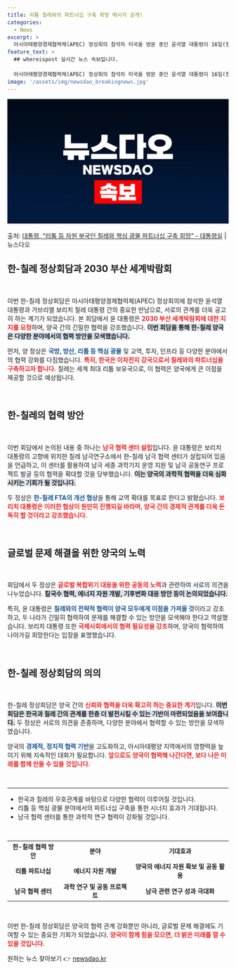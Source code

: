 ```yaml
---
title: 리튬 칠레와의 파트너십 구축 희망 메시지 공개!
categories:
  - News
excerpt: >
  아시아태평양경제협력체(APEC) 정상회의 참석차 미국을 방문 중인 윤석열 대통령이 16일(현지시간) 미국 샌…
feature_text: >
  ## whereispost 실시간 뉴스 속보입니다.

  아시아태평양경제협력체(APEC) 정상회의 참석차 미국을 방문 중인 윤석열 대통령이 16일(현지시간) 미국 샌…
image: '/assets/img/newsdao_breakingnews.jpg'
---
```


![뉴스다오 속보](/assets/img/newsdao_breakingnews.jpg)

<p>출처: <a href="https://newsdao.kr/2569" rel="dofollow">대통령, “리튬 등 자원 부국인 칠레와 핵심 광물 파트너십 구축 희망”  - 대통령실</a> | 뉴스다오</p>

<h2 data-ke-size="size26">한-칠레 정상회담과 2030 부산 세계박람회</h2>

<p data-ke-size="size16">&nbsp;</p>

이번 한-칠레 정상회담은 아시아태평양경제협력체(APEC) 정상회의에 참석한 윤석열 대통령과 가브리엘 보리치 칠레 대통령 간의 중요한 만남으로, 서로의 관계를 더욱 공고히 하는 계기가 되었습니다. 본 회담에서 윤 대통령은 <b><span style="color: #ee2323;">2030 부산 세계박람회에 대한 지지를 요청</span></b>하며, 양국 간의 긴밀한 협력을 강조했습니다. <b><span style="background-color: #21538527;">이번 회담을 통해 한-칠레 양국은 다양한 분야에서의 협력 방안을 모색했습니다.</span></b> 

먼저, 양 정상은 <b><span style="color: #1a5490;">국방, 방산, 리튬 등 핵심 광물</span></b> 및 교역, 투자, 인프라 등 다양한 분야에서의 협력 강화를 다짐했습니다. <b><span style="color: #ee2323;">특히, 한국은 이차전지 강국으로서 칠레와의 파트너십을 구축하고자 합니다.</span></b> 칠레는 세계 최대 리튬 보유국으로, 이 협력은 양국에게 큰 이점을 제공할 것으로 예상됩니다.

<p data-ke-size="size16">&nbsp;</p>

<h2 data-ke-size="size26">한-칠레의 협력 방안</h2>

<p data-ke-size="size16">&nbsp;</p>

이번 회담에서 논의된 내용 중 하나는 <b><span style="color: #ee2323;">남극 협력 센터 설립</span></b>입니다. 윤 대통령은 보리치 대통령의 고향에 위치한 칠레 남극연구소에서 한-칠레 남극 협력 센터가 설립되어 있음을 언급하고, 이 센터를 활용하여 남극 세종 과학기지 운영 지원 및 남극 공동연구 프로젝트 발굴 등의 협력을 확대할 것을 당부했습니다. <b><span style="background-color: #21538527;">이는 양국의 과학적 협력을 더욱 심화시키는 기회가 될 것입니다.</span></b>

두 정상은 <b><span style="color: #1a5490;">한-칠레 FTA의 개선 협상</span></b>을 통해 교역 확대를 목표로 한다고 밝혔습니다. <b><span style="color: #ee2323;">보리치 대통령은 이러한 협상이 원만히 진행되길 바라며, 양국 간의 경제적 관계를 더욱 돈독히 할 것이라고 강조했습니다.</span></b>

<p data-ke-size="size16">&nbsp;</p>

<h2 data-ke-size="size26">글로벌 문제 해결을 위한 양국의 노력</h2>

<p data-ke-size="size16">&nbsp;</p>

회담에서 두 정상은 <b><span style="color: #ee2323;">글로벌 복합위기 대응을 위한 공동의 노력</span></b>과 관련하여 서로의 의견을 나누었습니다. <b><span style="background-color: #21538527;">칼국수 협력, 에너지 자원 개발, 기후변화 대응 방안 등이 논의되었습니다.</span></b>

특히, 윤 대통령은 <b><span style="color: #1a5490;">칠레와의 전략적 협력이 양국 모두에게 이점을 가져올 것</span></b>이라고 강조하고, 두 나라가 긴밀히 협력하여 문제를 해결할 수 있는 방안을 모색해야 한다고 역설했습니다. 보리치 대통령 또한 <b><span style="color: #ee2323;">국제사회에서의 협력 필요성을 강조</span></b>하며, 양국이 협력하여 나아가길 희망한다는 입장을 표명했습니다.

<p data-ke-size="size16">&nbsp;</p>

<h2 data-ke-size="size26">한-칠레 정상회담의 의의</h2>

<p data-ke-size="size16">&nbsp;</p>

한-칠레 정상회담은 양국 간의 <b><span style="color: #ee2323;">신뢰와 협력을 더욱 확고히 하는 중요한 계기</span></b>입니다. <b><span style="background-color: #21538527;">이번 회담은 한국과 칠레 간의 관계를 한층 더 발전시킬 수 있는 기반이 마련되었음을 보여줍니다.</span></b> 두 정상은 서로의 의견을 존중하며, 다양한 분야에서 협력할 수 있는 방안을 모색하였습니다.

양국의 <b><span style="color: #1a5490;">경제적, 정치적 협력 기반</span></b>을 고도화하고, 아시아태평양 지역에서의 영향력을 높이기 위해 지속적인 대화가 필요합니다. <b><span style="color: #ee2323;">앞으로도 양국이 협력해 나간다면, 보다 나은 미래를 함께 만들 수 있을 것입니다.</span></b>

<p data-ke-size="size16">&nbsp;</p>

<hr>

<ul>
<li>한국과 칠레의 우호관계를 바탕으로 다양한 협력이 이루어질 것입니다.</li>
<li>리튬 등 핵심 광물 분야에서의 파트너십 구축을 통한 시너지 효과가 기대됩니다.</li>
<li>남극 협력 센터를 통한 과학적 연구 협력이 강화될 것입니다.</li>
</ul>

<p data-ke-size="size16">&nbsp;</p>

<table>
<tr>
<td style="text-align: center; height: 17px;"><b>한-칠레 협력 방안</b></td>
<td style="text-align: center; height: 17px;"><b>분야</b></td>
<td style="text-align: center; height: 17px;"><b>기대효과</b></td>
</tr>
<tr>
<td style="text-align: center; height: 17px;"><b>리튬 파트너십</b></td>
<td style="text-align: center; height: 17px;"><b>에너지 자원 개발</b></td>
<td style="text-align: center; height: 17px;"><b>양국의 에너지 자원 확보 및 공동 활용</b></td>
</tr>
<tr>
<td style="text-align: center; height: 17px;"><b>남극 협력 센터</b></td>
<td style="text-align: center; height: 17px;"><b>과학 연구 및 공동 프로젝트</b></td>
<td style="text-align: center; height: 17px;"><b>남극 관련 연구 성과 극대화</b></td>
</tr>
</table>

<p data-ke-size="size16">&nbsp;</p>

이번 한-칠레 정상회담은 양국의 협력 관계 강화뿐만 아니라, 글로벌 문제 해결에도 기여할 수 있는 중요한 기회가 되었습니다. <b><span style="color: #ee2323;">양국이 함께 힘을 모으면, 더 밝은 미래를 열 수 있을 것입니다.</span></b> 

원하는 뉴스 찾아보기 👉 <a href="https://newsdao.kr" rel="dofollow">newsdao.kr</a>


